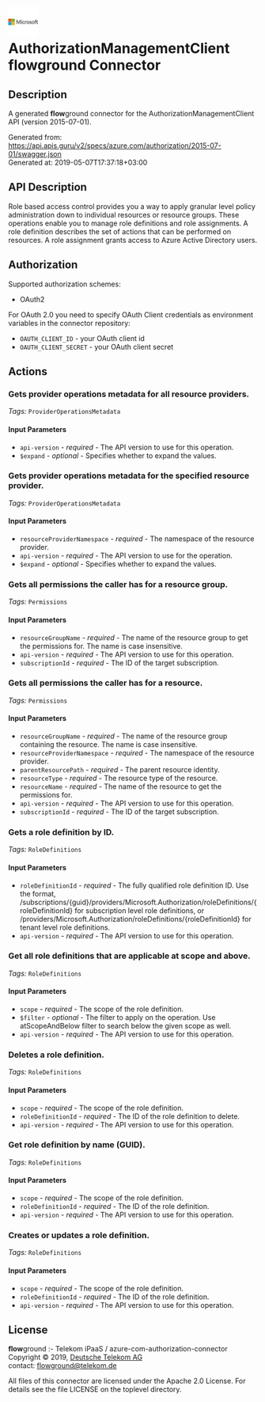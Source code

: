 # ![LOGO](logo.png) AuthorizationManagementClient **flow**ground Connector

## Description

A generated **flow**ground connector for the AuthorizationManagementClient API (version 2015-07-01).

Generated from: https://api.apis.guru/v2/specs/azure.com/authorization/2015-07-01/swagger.json<br/>
Generated at: 2019-05-07T17:37:18+03:00

## API Description

Role based access control provides you a way to apply granular level policy administration down to individual resources or resource groups. These operations enable you to manage role definitions and role assignments. A role definition describes the set of actions that can be performed on resources. A role assignment grants access to Azure Active Directory users.

## Authorization

Supported authorization schemes:
- OAuth2

For OAuth 2.0 you need to specify OAuth Client credentials as environment variables in the connector repository:
* `OAUTH_CLIENT_ID` - your OAuth client id
* `OAUTH_CLIENT_SECRET` - your OAuth client secret

## Actions

### Gets provider operations metadata for all resource providers.

*Tags:* `ProviderOperationsMetadata`

#### Input Parameters
* `api-version` - _required_ - The API version to use for this operation.
* `$expand` - _optional_ - Specifies whether to expand the values.

### Gets provider operations metadata for the specified resource provider.

*Tags:* `ProviderOperationsMetadata`

#### Input Parameters
* `resourceProviderNamespace` - _required_ - The namespace of the resource provider.
* `api-version` - _required_ - The API version to use for the operation.
* `$expand` - _optional_ - Specifies whether to expand the values.

### Gets all permissions the caller has for a resource group.

*Tags:* `Permissions`

#### Input Parameters
* `resourceGroupName` - _required_ - The name of the resource group to get the permissions for. The name is case insensitive.
* `api-version` - _required_ - The API version to use for this operation.
* `subscriptionId` - _required_ - The ID of the target subscription.

### Gets all permissions the caller has for a resource.

*Tags:* `Permissions`

#### Input Parameters
* `resourceGroupName` - _required_ - The name of the resource group containing the resource. The name is case insensitive.
* `resourceProviderNamespace` - _required_ - The namespace of the resource provider.
* `parentResourcePath` - _required_ - The parent resource identity.
* `resourceType` - _required_ - The resource type of the resource.
* `resourceName` - _required_ - The name of the resource to get the permissions for.
* `api-version` - _required_ - The API version to use for this operation.
* `subscriptionId` - _required_ - The ID of the target subscription.

### Gets a role definition by ID.

*Tags:* `RoleDefinitions`

#### Input Parameters
* `roleDefinitionId` - _required_ - The fully qualified role definition ID. Use the format, /subscriptions/{guid}/providers/Microsoft.Authorization/roleDefinitions/{roleDefinitionId} for subscription level role definitions, or /providers/Microsoft.Authorization/roleDefinitions/{roleDefinitionId} for tenant level role definitions.
* `api-version` - _required_ - The API version to use for this operation.

### Get all role definitions that are applicable at scope and above.

*Tags:* `RoleDefinitions`

#### Input Parameters
* `scope` - _required_ - The scope of the role definition.
* `$filter` - _optional_ - The filter to apply on the operation. Use atScopeAndBelow filter to search below the given scope as well.
* `api-version` - _required_ - The API version to use for this operation.

### Deletes a role definition.

*Tags:* `RoleDefinitions`

#### Input Parameters
* `scope` - _required_ - The scope of the role definition.
* `roleDefinitionId` - _required_ - The ID of the role definition to delete.
* `api-version` - _required_ - The API version to use for this operation.

### Get role definition by name (GUID).

*Tags:* `RoleDefinitions`

#### Input Parameters
* `scope` - _required_ - The scope of the role definition.
* `roleDefinitionId` - _required_ - The ID of the role definition.
* `api-version` - _required_ - The API version to use for this operation.

### Creates or updates a role definition.

*Tags:* `RoleDefinitions`

#### Input Parameters
* `scope` - _required_ - The scope of the role definition.
* `roleDefinitionId` - _required_ - The ID of the role definition.
* `api-version` - _required_ - The API version to use for this operation.

## License

**flow**ground :- Telekom iPaaS / azure-com-authorization-connector<br/>
Copyright © 2019, [Deutsche Telekom AG](https://www.telekom.de)<br/>
contact: flowground@telekom.de

All files of this connector are licensed under the Apache 2.0 License. For details
see the file LICENSE on the toplevel directory.
